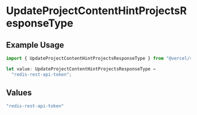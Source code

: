 # UpdateProjectContentHintProjectsResponseType

## Example Usage

```typescript
import { UpdateProjectContentHintProjectsResponseType } from "@vercel/sdk/models/operations/updateproject.js";

let value: UpdateProjectContentHintProjectsResponseType =
  "redis-rest-api-token";
```

## Values

```typescript
"redis-rest-api-token"
```